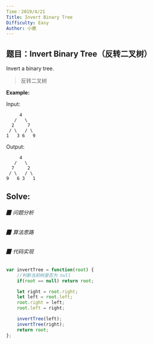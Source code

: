 ```yaml
---
Time：2019/4/21
Title: Invert Binary Tree
Difficulty: Easy
Author: 小鹿
---
```




## 题目：Invert Binary Tree（反转二叉树）

Invert a binary tree.

> 反转二叉树

**Example:**

Input:

```
     4
   /   \
  2     7
 / \   / \
1   3 6   9
```

Output:

```
     4
   /   \
  7     2
 / \   / \
9   6 3   1
```



## Solve:

###### ▉ 问题分析





###### ▉ 算法思路





###### ▉ 代码实现

```javascript
var invertTree = function(root) {
    //判断当前树是否为 null
    if(root == null) return root;

    let right = root.right;
    let left = root.left;
    root.right = left;
    root.left = right;

    invertTree(left);
    invertTree(right); 
    return root;
};
```























